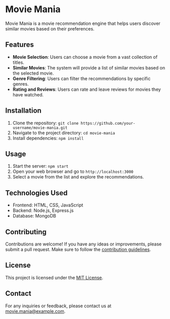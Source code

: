 # Movie Mania

Movie Mania is a movie recommendation engine that helps users discover similar movies based on their preferences.

## Features

- **Movie Selection**: Users can choose a movie from a vast collection of titles.
- **Similar Movies**: The system will provide a list of similar movies based on the selected movie.
- **Genre Filtering**: Users can filter the recommendations by specific genres.
- **Rating and Reviews**: Users can rate and leave reviews for movies they have watched.

## Installation

1. Clone the repository: `git clone https://github.com/your-username/movie-mania.git`
2. Navigate to the project directory: `cd movie-mania`
3. Install dependencies: `npm install`

## Usage

1. Start the server: `npm start`
2. Open your web browser and go to `http://localhost:3000`
3. Select a movie from the list and explore the recommendations.

## Technologies Used

- Frontend: HTML, CSS, JavaScript
- Backend: Node.js, Express.js
- Database: MongoDB

## Contributing

Contributions are welcome! If you have any ideas or improvements, please submit a pull request. Make sure to follow the [contribution guidelines](CONTRIBUTING.md).

## License

This project is licensed under the [MIT License](LICENSE).

## Contact

For any inquiries or feedback, please contact us at movie.mania@example.com.
